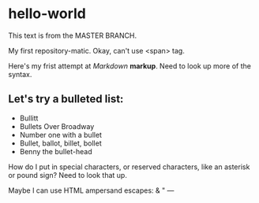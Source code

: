 # hello-world

This text is from the MASTER BRANCH.

My first repository-matic.
Okay, can't use &lt;span&gt; tag.


Here's my frist attempt at *Markdown* **markup**. Need to look up more of the syntax.

## Let's try a bulleted list:
- Bullitt
- Bullets Over Broadway
- Number one with a bullet
- Bullet, ballot, billet, bollet
- Benny the bullet-head

How do I put in special characters, or reserved characters, like an asterisk or pound sign? Need to look that up.

Maybe I can use HTML ampersand escapes: &amp; &quot; &mdash;
